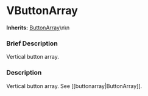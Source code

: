 #  VButtonArray  
**Inherits:** [ButtonArray](class_buttonarray)\\n\\n
###  Brief Description  
Vertical button array.

###  Description  
Vertical button array. See [[buttonarray|ButtonArray]].
